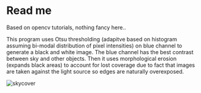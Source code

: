 # Read me

Based on opencv tutorials, nothing fancy here..

This program uses Otsu thresholding (adapitve based on histogram assuming bi-modal distribution of pixel intensities) on blue channel to generate a black and white image. The blue channel has the best contrast between sky and other objects. Then it uses morphological erosion (expands black areas) to account for lost coverage due to fact that images are taken against the light source so edges are naturally overexposed.

![skycover](http://mixmixmix.github.io/static/skycover.png)
